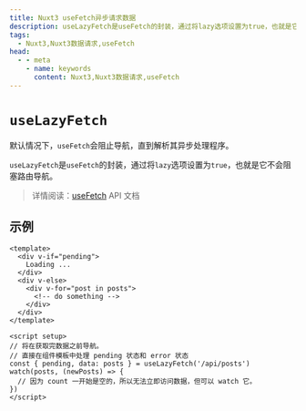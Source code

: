 ```yaml
---
title: Nuxt3 useFetch异步请求数据
description: useLazyFetch是useFetch的封装，通过将lazy选项设置为true，也就是它不会阻塞路由导航。
tags: 
  - Nuxt3,Nuxt3数据请求,useFetch
head:
  - - meta
    - name: keywords
      content: Nuxt3,Nuxt3数据请求,useFetch
---
```


# `useLazyFetch`

默认情况下，`useFetch`会阻止导航，直到解析其异步处理程序。

`useLazyFetch`是`useFetch`的封装，通过将`lazy`选项设置为`true`，也就是它不会阻塞路由导航。

> 详情阅读：[useFetch](/nuxt3/api-use-fetch) API 文档

## 示例

```vue
<template>
  <div v-if="pending">
    Loading ...
  </div>
  <div v-else>
    <div v-for="post in posts">
      <!-- do something -->
    </div>
  </div>
</template>

<script setup>
// 将在获取完数据之前导航。
// 直接在组件模板中处理 pending 状态和 error 状态
const { pending, data: posts } = useLazyFetch('/api/posts')
watch(posts, (newPosts) => {
  // 因为 count 一开始是空的，所以无法立即访问数据，但可以 watch 它。
})
</script>
```